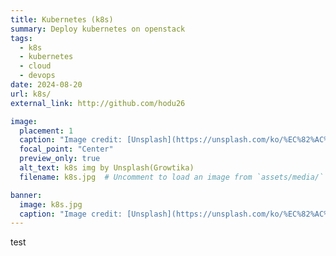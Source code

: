 ```yaml
---
title: Kubernetes (k8s)
summary: Deploy kubernetes on openstack
tags:
  - k8s
  - kubernetes
  - cloud
  - devops
date: 2024-08-20
url: k8s/
external_link: http://github.com/hodu26

image:
  placement: 1
  caption: "Image credit: [Unsplash](https://unsplash.com/ko/%EC%82%AC%EC%A7%84/%ED%8C%8C%EB%9E%80%EC%83%89-%EC%83%81%EC%9E%90-%EA%B7%B8%EB%A3%B9-ZfVyuV8l7WU?utm_content=creditCopyText&utm_medium=referral&utm_source=unsplash)의 [Growtika](https://unsplash.com/ko/@growtika?utm_content=creditCopyText&utm_medium=referral&utm_source=unsplash)"
  focal_point: "Center"
  preview_only: true
  alt_text: k8s img by Unsplash(Growtika)
  filename: k8s.jpg  # Uncomment to load an image from `assets/media/` instead.

banner: 
  image: k8s.jpg
  caption: "Image credit: [Unsplash](https://unsplash.com/ko/%EC%82%AC%EC%A7%84/%ED%8C%8C%EB%9E%80%EC%83%89-%EC%83%81%EC%9E%90-%EA%B7%B8%EB%A3%B9-ZfVyuV8l7WU?utm_content=creditCopyText&utm_medium=referral&utm_source=unsplash)의 [Growtika](https://unsplash.com/ko/@growtika?utm_content=creditCopyText&utm_medium=referral&utm_source=unsplash)"
---
```


test